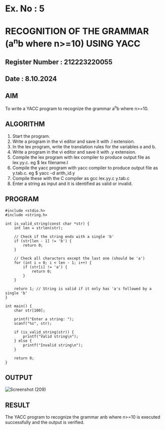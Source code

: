 # Ex. No : 5	
# RECOGNITION OF THE GRAMMAR (a<sup>n</sup>b where n>=10) USING YACC
## Register Number : 212223220055
## Date : 8.10.2024

## AIM   
To write a YACC program to recognize the grammar a<sup>n</sup>b where n>=10.

## ALGORITHM
1.	Start the program.
2.	Write a program in the vi editor and save it with .l extension.
3.	In the lex program, write the translation rules for the variables a and b.
4.	Write a program in the vi editor and save it with .y extension.
5.	Compile the lex program with lex compiler to produce output file as lex.yy.c. eg $ lex filename.l
6.	Compile the yacc program with yacc compiler to produce output file as y.tab.c. eg $ yacc –d arith_id.y
7.	Compile these with the C compiler as gcc lex.yy.c y.tab.c
8.	Enter a string as input and it is identified as valid or invalid.
 
## PROGRAM
```
#include <stdio.h>
#include <string.h>

int is_valid_string(const char *str) {
    int len = strlen(str);

    // Check if the string ends with a single 'b'
    if (str[len - 1] != 'b') {
        return 0;
    }

    // Check all characters except the last one (should be 'a')
    for (int i = 0; i < len - 1; i++) {
        if (str[i] != 'a') {
            return 0;
        }
    }

    return 1; // String is valid if it only has 'a's followed by a single 'b'
}

int main() {
    char str[100];
    
    printf("Enter a string: ");
    scanf("%s", str);

    if (is_valid_string(str)) {
        printf("Valid string\n");
    } else {
        printf("Invalid string\n");
    }

    return 0;
}
```

## OUTPUT 
![Screenshot (209)](https://github.com/user-attachments/assets/aa219285-6895-4c34-9f65-223b910cc67e)


## RESULT
The YACC program to recognize the grammar anb where n>=10 is executed successfully and the output is verified.

